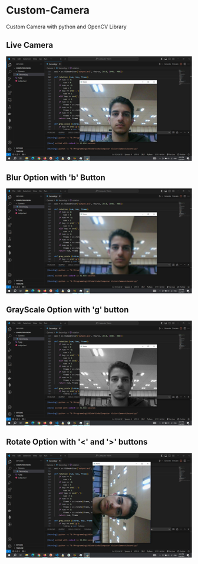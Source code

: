 # Custom-Camera
Custom Camera with python and OpenCV Library

## Live Camera
<img src="ScreenShots/1.png">

## Blur Option with 'b' Button
<img src="ScreenShots/2.png">

## GrayScale Option with 'g' button
<img src="ScreenShots/3.png">

## Rotate Option with '<' and '>' buttons
<img src="ScreenShots/4.png">

